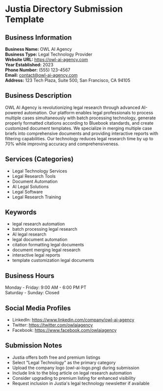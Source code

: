 # Justia Directory Submission Template

## Business Information

**Business Name:** OWL AI Agency  
**Business Type:** Legal Technology Provider  
**Website URL:** https://owl-ai-agency.com  
**Year Established:** 2023  
**Phone Number:** (555) 123-4567  
**Email:** contact@owl-ai-agency.com  
**Address:** 123 Tech Plaza, Suite 500, San Francisco, CA 94105  

## Business Description

OWL AI Agency is revolutionizing legal research through advanced AI-powered automation. Our platform enables legal professionals to process multiple cases simultaneously with batch processing technology, generate properly formatted citations according to Bluebook standards, and create customized document templates. We specialize in merging multiple case briefs into comprehensive documents and providing interactive reports with filtering capabilities. Our technology reduces legal research time by up to 70% while improving accuracy and comprehensiveness.

## Services (Categories)

- Legal Technology Services
- Legal Research Tools
- Document Automation
- AI Legal Solutions
- Legal Software
- Legal Research Training

## Keywords

- legal research automation
- batch processing legal research
- AI legal research
- legal document automation
- citation formatting legal documents
- document merging legal research
- interactive legal reports
- template customization legal documents

## Business Hours

Monday - Friday: 9:00 AM - 6:00 PM PT  
Saturday - Sunday: Closed

## Social Media Profiles

- LinkedIn: https://www.linkedin.com/company/owl-ai-agency
- Twitter: https://twitter.com/owlaiagency
- Facebook: https://www.facebook.com/owlaiagency

## Submission Notes

- Justia offers both free and premium listings
- Select "Legal Technology" as the primary category
- Upload the company logo (owl-ai-logo.png) during submission
- Include link to the blog article on legal research automation
- Consider upgrading to premium listing for enhanced visibility
- Request inclusion in Justia's legal technology newsletter if available
